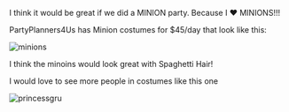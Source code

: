 I think it would be great if we did a MINION party.  Because I :heart: MINIONS!!!

PartyPlanners4Us has Minion costumes for $45/day that look like this:


![minions](http://weknowyourdreamz.com/images/minions/minions-01.jpg)


I think the minoins would look great with Spaghetti Hair! 

I would love to see more people in costumes like this one

![princessgru](http://yesterdayisnottoday.tumblr.com/post/78458539131/sorry-not-sorry)
